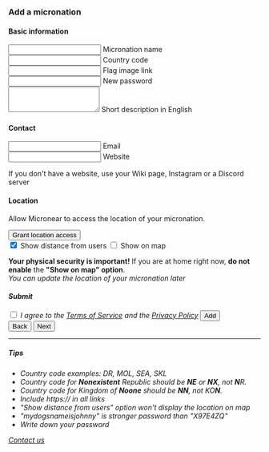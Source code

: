 <section id="add">
  <h3>Add a micronation</h3>
    <form id="add__form" data-steps="3" action="#">
      <div class="form_step shown" data-step="0">
        <h4>Basic information</h4>
        <div class="mdl-textfield mdl-js-textfield mdl-textfield--floating-label">
          <input class="mdl-textfield__input" type="text" maxlength="256" id="add__mname" required="true" />
          <label class="mdl-textfield__label" for="add__mname">Micronation name</label>
        </div>
        <div class="mdl-textfield mdl-js-textfield mdl-textfield--floating-label">
            <input class="mdl-textfield__input uppercase" type="text" maxlength="4" id="add__code" required="true" autocomplete="country"/>
            <label class="mdl-textfield__label" for="add__code">Country code</label>
        </div>
        <div class="mdl-textfield mdl-js-textfield mdl-textfield--floating-label">
          <input class="mdl-textfield__input" type="url" maxlength="256" id="add__mflag" autocomplete="url" />
          <label class="mdl-textfield__label" for="add__mflag">Flag image link</label>
        </div>
        <div class="mdl-textfield mdl-js-textfield mdl-textfield--floating-label">
          <input class="mdl-textfield__input" type="password" maxlength="256" id="add__password" minlength="8" required="true" autocomplete="new-password" />
          <label class="mdl-textfield__label" for="add__password">New password</label>
        </div>
        <div class="mdl-textfield mdl-js-textfield">
          <textarea class="mdl-textfield__input" type="text" rows="3" id="add__description" maxlength="1000"></textarea>
          <label class="mdl-textfield__label" for="add__description">Short description in English</label>
        </div>
      </div>
      <div class="form_step" data-step="1">
        <h4>Contact</h4>
        <div class="mdl-textfield mdl-js-textfield mdl-textfield--floating-label">
          <input class="mdl-textfield__input" type="email" id="add__email" autocomplete="email" />
          <label class="mdl-textfield__label" for="add__email">Email</label>
        </div>
        <div class="mdl-textfield mdl-js-textfield mdl-textfield--floating-label">
          <input class="mdl-textfield__input" type="url" maxlength="256" id="add__mwebsite" autocomplete="url" />
          <label class="mdl-textfield__label" for="add__mwebsite">Website</label>
        </div>
        <p>If you don't have a website, use your Wiki page, Instagram or a Discord server</p>
      </div>
      <div class="form_step" data-step="2">
        <h4>Location</h4>
        <div id="location_notice">
          <p>Allow Micronear to access the location of your micronation.</p>
          <button id="location_button" class="mdl-button mdl-js-button mdl-button--raised mdl-js-ripple-effect mdl-button--accent">
            Grant location access
          </button>
        </div>
        <input type="hidden" id="add__location">
        <label class="mdl-switch mdl-js-switch mdl-js-ripple-effect" for="add__distance">
          <input type="checkbox" id="add__distance" class="mdl-switch__input" checked="" />
          <span class="mdl-switch__label">Show distance from users</span>
        </label>
          <label class="mdl-switch mdl-js-switch mdl-js-ripple-effect" for="add__coordinates">
          <input type="checkbox" id="add__coordinates" class="mdl-switch__input" />
          <span class="mdl-switch__label">Show on map</span>
        </label>
        <p id="locationprivacywarning" class="hidden">
          <strong>Your physical security is important!</strong>
          If you are at home right now, <strong>do not enable</strong> the <strong>"Show on map" option</strong>. <br>
          <em>You can update the location of your micronation later<em>
        </p>
      </div>
      <div class="form_step" data-step="3">
        <h4>Submit</h4>
        <label class="mdl-checkbox mdl-js-checkbox mdl-js-ripple-effect" for="add__terms">
          <input type="checkbox" id="add__terms" class="mdl-checkbox__input" />
          <span class="mdl-checkbox__label">I agree to the <a href="/terms.html">Terms of Service</a> and the <a href="/privacy.html">Privacy Policy</a></span>
        </label>
        <button class="mdl-button mdl-js-button mdl-button--raised mdl-js-ripple-effect mdl-button--accent" id="add__buy">
          Add
        </button>
      </div>
      <div class="form_controls">
        <button id="form_back" class="mdl-button mdl-js-button mdl-js-ripple-effect">
          Back
        </button>
        <button id="form_next" class="mdl-button mdl-js-button mdl-button--accent mdl-button--raised mdl-js-ripple-effect">
          Next
        </button>
      </div>
    </form>
</section>
<hr>
<section id="tips">
  <h5>Tips</h5>
  <ul>
    <li>Country code examples: DR, MOL, SEA, SKL</li>
    <li>Country code for <b>Nonexistent</b> Republic should be <b>NE</b> or <b>NX</b>, not <b>N</b>R.</li>
    <li>Country code for Kingdom of <b>Noone</b> should be <b>NN</b>, not KO<b>N</b>.</li>
    <li>Include https:// in all links</li>
    <li>"Show distance from users" option won't display the location on map</li>
    <li>"mydogsnameisjohnny" is stronger password than "X97E4ZQ"</li>
    <li>Write down your password</li>
  </ul>
  <p>
  <a href="about.html">Contact us</a></p>
</section>

